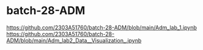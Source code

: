 # batch-28-ADM
https://github.com/2303A51760/batch-28-ADM/blob/main/Adm_lab_1.ipynb
https://github.com/2303A51760/batch-28-ADM/blob/main/Adm_lab2_Data__Visualization_.ipynb

